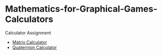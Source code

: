 # Mathematics-for-Graphical-Games-Calculators
Calculator Assignment

- [Matrix Calculator](./C1/MatrixCalculator)
- [Quaternion Calculator](./C2/QuaternionCalculator)